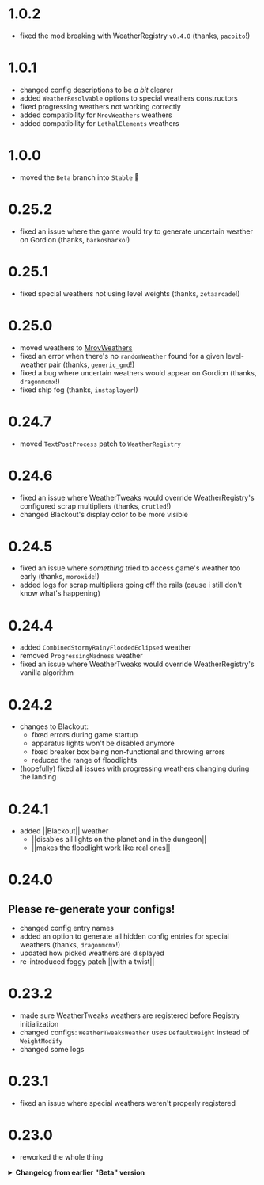 # 1.0.2

- fixed the mod breaking with WeatherRegistry `v0.4.0` (thanks, `pacoito`!)

# 1.0.1

- changed config descriptions to be _a bit_ clearer
- added `WeatherResolvable` options to special weathers constructors
- fixed progressing weathers not working correctly
- added compatibility for `MrovWeathers` weathers
- added compatibility for `LethalElements` weathers

# 1.0.0

- moved the `Beta` branch into `Stable` 🎉

# 0.25.2

- fixed an issue where the game would try to generate uncertain weather on Gordion (thanks, `barkosharko`!)

# 0.25.1

- fixed special weathers not using level weights (thanks, `zetaarcade`!)

# 0.25.0

- moved weathers to [MrovWeathers](https://thunderstore.io/c/lethal-company/p/mrov/MrovWeathers/)
- fixed an error when there's no `randomWeather` found for a given level-weather pair (thanks, `generic_gmd`!)
- fixed a bug where uncertain weathers would appear on Gordion (thanks, `dragonmcmx`!)
- fixed ship fog (thanks, `instaplayer`!)

# 0.24.7

- moved `TextPostProcess` patch to `WeatherRegistry`

# 0.24.6

- fixed an issue where WeatherTweaks would override WeatherRegistry's configured scrap multipliers (thanks, `crutled`!)
- changed Blackout's display color to be more visible

# 0.24.5

- fixed an issue where _something_ tried to access game's weather too early (thanks, `moroxide`!)
- added logs for scrap multipliers going off the rails (cause i still don't know what's happening)

# 0.24.4

- added `CombinedStormyRainyFloodedEclipsed` weather
- removed `ProgressingMadness` weather
- fixed an issue where WeatherTweaks would override WeatherRegistry's vanilla algorithm

# 0.24.2

- changes to Blackout:
  - fixed errors during game startup
  - apparatus lights won't be disabled anymore
  - fixed breaker box being non-functional and throwing errors
  - reduced the range of floodlights
- (hopefully) fixed all issues with progressing weathers changing during the landing

# 0.24.1

- added ||Blackout|| weather
  - ||disables all lights on the planet and in the dungeon||
  - ||makes the floodlight work like real ones||

# 0.24.0

## Please re-generate your configs!

- changed config entry names
- added an option to generate all hidden config entries for special weathers (thanks, `dragonmcmx`!)
- updated how picked weathers are displayed
- re-introduced foggy patch ||with a twist||

# 0.23.2

- made sure WeatherTweaks weathers are registered before Registry initialization
- changed configs: `WeatherTweaksWeather` uses `DefaultWeight` instead of `WeightModify`
- changed some logs

# 0.23.1

- fixed an issue where special weathers weren't properly registered

# 0.23.0

- reworked the whole thing

<details>
  <summary><b> Changelog from earlier "Beta" version</summary>

# 0.22.0

- removed foggy patch
- removed LGU's probe integration

# 0.21.3

- fully updated LethalNetworkAPI to v3
- fixed an issue with the game crashing on lobby reloads (thank you, xilophor!)
- added `FoggyIgnoreLevels` config option: block foggy patch from applying on defined levels
- publicized `Variables.GetCurrentWeather` (thanks, loaforc)
- reimplemented combined and progressing weather multipliers

# 0.21.2

- hopefully finally fully fixed lobby reload errors

# 0.21.1

- fixed issues related to LethalNetworkAPI v3 update

# 0.21.0

- fixed the issue with combined weather effects not applying correctly (thanks: lunxara, instaplayer)
- removed some leftover files
- finally unified Combined and Progressing weathers methods to not be separate and shit

# 0.20.8

- removed all weight-related config entries, as they are now handled by WeatherRegistry
- added new config entries: `LogWeatherSelection` and `LogWeatherVariables`
- added first-day algorithm options: `FirstDaySpecial` (a toggle for current first-day algorithm) and `FirstDayRandomSeed` (for randomizing the first day seed)
- moved bunch of stuff to use MrovLib
- added full compatibility with v55

# 0.20.7

- fixed issues with MrovLib update

# 0.20.6

- (hopefully) fixed an issue with ChangeMidDay allocating absurd amounts of memory every TimeOfDay update (thanks, diffoz)
- added Cloudy weather
- moved even more things into WeatherRegistry

# 0.20.5

- fixed an issue with weighted weather list being empty (thanks, b1adewo1f)

# 0.20.4

- fixed an issue with special weathers not being disabled (thanks: mari0no1, finembelli, Lunxara)

# 0.20.3

- fixed an issue with the game adding progressing weathers to wrong moons
- updated logs
- removed unused config entries

# 0.20.2

- fixed weathers not using default WeatherRegistry values
- updated logs

# 0.20.1

- (hopefully) fixed EntranceTeleport errors
- changed logging level of some debug messages
- added LobbyCompatibility support

# 0.20.0

- Released WeatherRegistry: a new foundation library for managing all weather-related things in the game
- switched to WeatherRegistry for all weather-related things - Weather type, Effect type and more
- removed SunAnimator patches
- removed MapScreen patch
- changed Combined/Progressing weathers registration
- changed Foggy weather applying correctly with progressing weathers

# 0.14.11

- fixed LethalLib weathers causing dictionary errors

# 0.14.10

- fixed "all eclipsed" issue ([#21](https://github.com/AndreyMrovol/LethalWeatherTweaks/issues/21)) (thanks, 1410677474)

# 0.14.9

- fixed an issue with sunAnimator disabling eclipse-related animations not tied to sunAnimator itself

# 0.14.8

- disabled debug thingies (thanks, littlemssara)

# 0.14.7

- fixed the issues with missing config entries

# 0.14.6

- fixed the SunAnimator issues on [Ooblterra](https://thunderstore.io/c/lethal-company/p/Skeleton_Studios/Welcome_To_Ooblterra/) (thanks, [SkullCrusher](https://github.com/Skull220))

# 0.14.5

- fixed fog settings not being applied consistently

# 0.14.4

- fixed compatibility patch with GeneralImprovements (circular dependency)

# 0.14.3

- started doing changelog
- fixed an issue where the game would softlock if any levels had no defined randomWeathers

</details>
